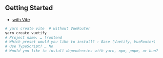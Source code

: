 ## Getting Started

* [with Vite](https://ko.vitejs.dev/guide/#scaffolding-your-first-vite-project)

```bash
# yarn create vite  # without VueRouter
yarn create vuetify
# Project name: … frontend
# Which preset would you like to install? › Base (Vuetify, VueRouter)
# Use TypeScript? … No
# Would you like to install dependencies with yarn, npm, pnpm, or bun? › yarn
```
